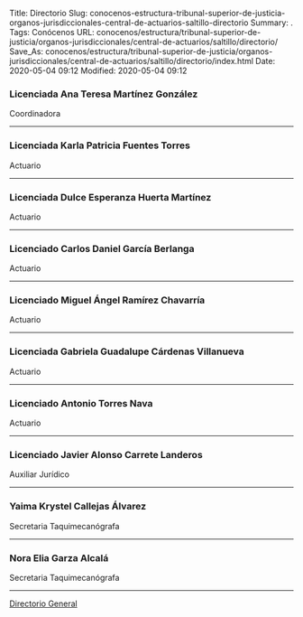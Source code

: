 Title: Directorio
Slug: conocenos-estructura-tribunal-superior-de-justicia-organos-jurisdiccionales-central-de-actuarios-saltillo-directorio
Summary: .
Tags: Conócenos
URL: conocenos/estructura/tribunal-superior-de-justicia/organos-jurisdiccionales/central-de-actuarios/saltillo/directorio/
Save_As: conocenos/estructura/tribunal-superior-de-justicia/organos-jurisdiccionales/central-de-actuarios/saltillo/directorio/index.html
Date: 2020-05-04 09:12
Modified: 2020-05-04 09:12



### Licenciada Ana Teresa Martínez González

Coordinadora

---

### Licenciada Karla Patricia Fuentes Torres

Actuario

---

### Licenciada Dulce Esperanza Huerta Martínez

Actuario

---

### Licenciado Carlos Daniel García Berlanga

Actuario

---

### Licenciado Miguel Ángel Ramírez Chavarría

Actuario

---

### Licenciada Gabriela Guadalupe Cárdenas Villanueva

Actuario

---

### Licenciado Antonio Torres Nava

Actuario

---

### Licenciado Javier Alonso Carrete Landeros

Auxiliar Jurídico

---

### Yaima Krystel Callejas Álvarez

Secretaria Taquimecanógrafa

---

### Nora Elia Garza Alcalá

Secretaria Taquimecanógrafa

---

[Directorio General](https://www.pjecz.gob.mx/transparencia/articulo-21/f03-directorio/)



